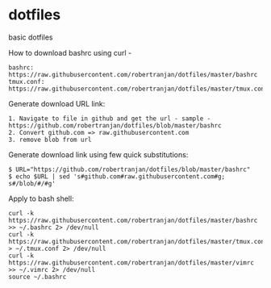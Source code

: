 # dotfiles
basic dotfiles

How to download bashrc using curl -

	bashrc:	 	https://raw.githubusercontent.com/robertranjan/dotfiles/master/bashrc
	tmux.conf:	https://raw.githubusercontent.com/robertranjan/dotfiles/master/tmux.conf

Generate download URL link:

	1. Navigate to file in github and get the url - sample - https://github.com/robertranjan/dotfiles/blob/master/bashrc
	2. Convert github.com => raw.githubusercontent.com
	3. remove blob from url

Generate download link using few quick substitutions:

    $ URL="https://github.com/robertranjan/dotfiles/blob/master/bashrc"
    $ echo $URL | sed 's#github.com#raw.githubusercontent.com#g; s#/blob/#/#g'

Apply to bash shell:

    curl -k https://raw.githubusercontent.com/robertranjan/dotfiles/master/bashrc >> ~/.bashrc 2> /dev/null
    curl -k https://raw.githubusercontent.com/robertranjan/dotfiles/master/tmux.conf > ~/.tmux.conf 2> /dev/null
    curl -k https://raw.githubusercontent.com/robertranjan/dotfiles/master/vimrc >> ~/.vimrc 2> /dev/null
    source ~/.bashrc
